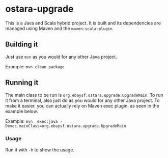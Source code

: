 # ostara-upgrade
This is a Java and Scala hybrid project.
It is built and its dependencies are managed using Maven and the `maven-scala-plugin`.

## Building it
Just use `mvn` as you would for any other Java project.

Example: `mvn clean package`

## Running it
The main class to be run is `org.ebaysf.ostara.upgrade.UpgradeMain`.
To run it from a terminal, also just do as you would for any other Java project.
To make it easier, you can actually rely on Maven exec plugin, as seen in the example below.

Example: `mvn  exec:java -Dexec.mainClass=org.ebaysf.ostara.upgrade.UpgradeMain`

### Usage

Run it with `-h` to show the usage.
